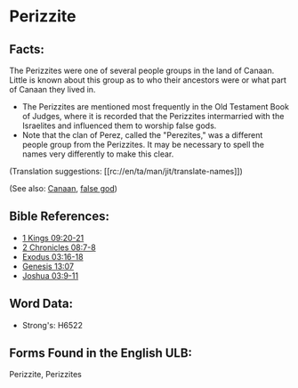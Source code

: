 # Perizzite

## Facts:

​The Perizzites were one of several people groups in the land of Canaan. Little is known about this group as to who their ancestors were or what part of Canaan they lived in.

* The Perizzites are mentioned most frequently in the Old Testament Book of Judges, where it is recorded that the Perizzites intermarried with the Israelites and influenced them to worship false gods.
* Note that the clan of Perez, called the "Perezites," was a different people group from the Perizzites. It may be necessary to spell the names very differently to make this clear.

(Translation suggestions: [[rc://en/ta/man/jit/translate-names]])

(See also: [Canaan](../names/canaan.md), [false god](../kt/falsegod.md))

## Bible References:

* [1 Kings 09:20-21](rc://en/tn/help/1ki/09/20)
* [2 Chronicles 08:7-8](rc://en/tn/help/2ch/08/07)
* [Exodus 03:16-18](rc://en/tn/help/exo/03/16)
* [Genesis 13:07](rc://en/tn/help/gen/13/07)
* [Joshua 03:9-11](rc://en/tn/help/jos/03/09)

## Word Data:

* Strong's: H6522

## Forms Found in the English ULB:

Perizzite, Perizzites
